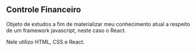 ## Controle Financeiro
Objeto de estudos a fim de materializar meu conhecimento atual a respeito de um framework javascript, neste caso o React.

Nele utilizo HTML, CSS e React.